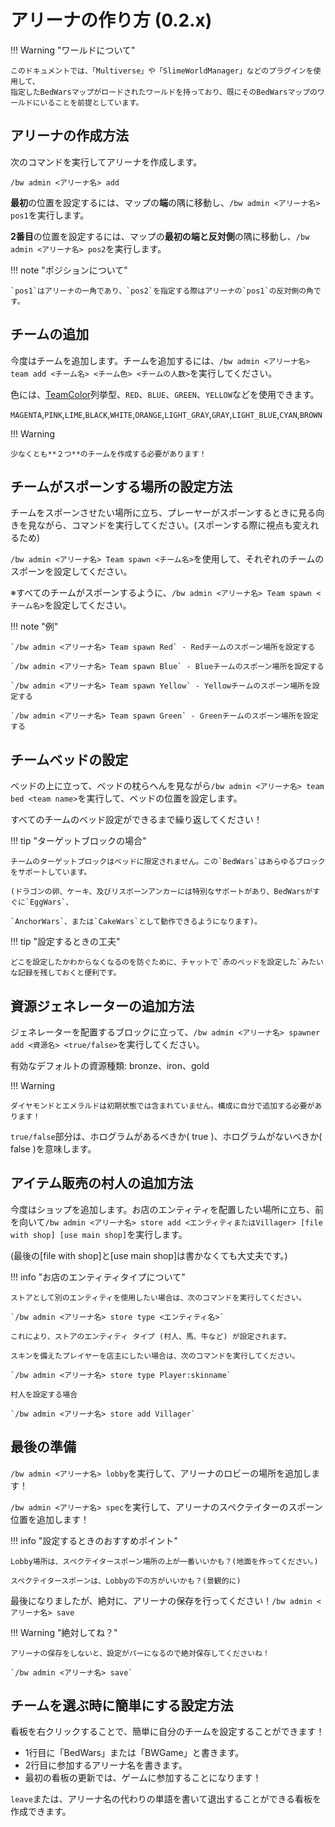 # アリーナの作り方 (0.2.x)

!!! Warning "ワールドについて"

    このドキュメントでは、「Multiverse」や「SlimeWorldManager」などのプラグインを使用して、
    指定したBedWarsマップがロードされたワールドを持っており、既にそのBedWarsマップのワールドにいることを前提としています。

## アリーナの作成方法

次のコマンドを実行してアリーナを作成します。

`/bw admin <アリーナ名> add`

**最初**の位置を設定するには、マップの**端**の隅に移動し、`/bw admin <アリーナ名> pos1`を実行します。

**2番目**の位置を設定するには、マップの**最初の端と反対側**の隅に移動し、`/bw admin <アリーナ名> pos2`を実行します。

!!! note "ポジションについて"

    `pos1`はアリーナの一角であり、`pos2`を指定する際はアリーナの`pos1`の反対側の角です。

## チームの追加

今度はチームを追加します。チームを追加するには、`/bw admin <アリーナ名> team add <チーム名> <チーム色> <チームの人数>`を実行してください。

色には、[TeamColor](https://jd.screamingsandals.org/sbw-0-2-x/BedWars-API/org/screamingsandals/bedwars/api/TeamColor.html)列挙型、`RED`、`BLUE`、`GREEN`、`YELLOW`などを使用できます。

`MAGENTA`,`PINK`,`LIME`,`BLACK`,`WHITE`,`ORANGE`,`LIGHT_GRAY`,`GRAY`,`LIGHT_BLUE`,`CYAN`,`BROWN`

!!! Warning

    少なくとも**２つ**のチームを作成する必要があります！

## チームがスポーンする場所の設定方法

チームをスポーンさせたい場所に立ち、プレーヤーがスポーンするときに見る向きを見ながら、コマンドを実行してください。(スポーンする際に視点も変えれるため)

`/bw admin <アリーナ名> Team spawn <チーム名>`を使用して、それぞれのチームのスポーンを設定してください。

※すべてのチームがスポーンするように、`/bw admin <アリーナ名> Team spawn <チーム名>`を設定してください。

!!! note "例"

    `/bw admin <アリーナ名> Team spawn Red` - Redチームのスポーン場所を設定する

    `/bw admin <アリーナ名> Team spawn Blue` - Blueチームのスポーン場所を設定する

    `/bw admin <アリーナ名> Team spawn Yellow` - Yellowチームのスポーン場所を設定する
    
    `/bw admin <アリーナ名> Team spawn Green` - Greenチームのスポーン場所を設定する

## チームベッドの設定

ベッドの上に立って、ベッドの枕らへんを見ながら`/bw admin <アリーナ名> team bed <team name>`を実行して、ベッドの位置を設定します。

すべてのチームのベッド設定ができるまで繰り返してください！

!!! tip "ターゲットブロックの場合"

    チームのターゲットブロックはベッドに限定されません。この`BedWars`はあらゆるブロックをサポートしています。
    
    (ドラゴンの卵、ケーキ、及びリスポーンアンカーには特別なサポートがあり、BedWarsがすぐに`EggWars`、
    
    `AnchorWars`、または`CakeWars`として動作できるようになります)。

!!! tip "設定するときの工夫"

    どこを設定したかわからなくなるのを防ぐために、チャットで`赤のベッドを設定した`みたいな記録を残しておくと便利です。

## 資源ジェネレーターの追加方法

ジェネレーターを配置するブロックに立って、`/bw admin <アリーナ名> spawner add <資源名> <true/false>`を実行してください。

有効なデフォルトの資源種類: bronze、iron、gold

!!! Warning

    ダイヤモンドとエメラルドは初期状態では含まれていません。構成に自分で追加する必要があります！

`true/false`部分は、ホログラムがあるべきか( true )、ホログラムがないべきか( false )を意味します。

## アイテム販売の村人の追加方法

今度はショップを追加します。お店のエンティティを配置したい場所に立ち、前を向いて`/bw admin <アリーナ名> store add <エンティティまたはVillager> [file with shop] [use main shop]`を実行します。

(最後の[file with shop]と[use main shop]は書かなくても大丈夫です。)

!!! info "お店のエンティティタイプについて"
    
    ストアとして別のエンティティを使用したい場合は、次のコマンドを実行してください。

    `/bw admin <アリーナ名> store type <エンティティ名>`

    これにより、ストアのエンティティ タイプ (村人、馬、牛など) が設定されます。

    スキンを備えたプレイヤーを店主にしたい場合は、次のコマンドを実行してください。
    
    `/bw admin <アリーナ名> store type Player:skinname`

    村人を設定する場合

    `/bw admin <アリーナ名> store add Villager`

## 最後の準備

`/bw admin <アリーナ名> lobby`を実行して、アリーナのロビーの場所を追加します！

`/bw admin <アリーナ名> spec`を実行して、アリーナのスペクテイターのスポーン位置を追加します！

!!! info "設定するときのおすすめポイント"

    Lobby場所は、スペクテイタースポーン場所の上が一番いいかも？(地面を作ってください。)

    スペクテイタースポーンは、Lobbyの下の方がいいかも？(景観的に)


最後になりましたが、絶対に、アリーナの保存を行ってください！`/bw admin <アリーナ名> save`

!!! Warning "絶対してね？"
    
    アリーナの保存をしないと、設定がパーになるので絶対保存してくださいね！

    `/bw admin <アリーナ名> save`

## チームを選ぶ時に簡単にする設定方法

看板を右クリックすることで、簡単に自分のチームを設定することができます！

- 1行目に「BedWars」または「BWGame」と書きます。
- 2行目に参加するアリーナ名を書きます。
- 最初の看板の更新では、ゲームに参加することになります！

`leave`または、アリーナ名の代わりの単語を書いて退出することができる看板を作成できます。

